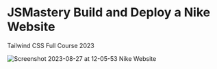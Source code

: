 # JSMastery Build and Deploy a Nike Website
Tailwind CSS Full Course 2023

![Screenshot 2023-08-27 at 12-05-53 Nike Website](https://github.com/bc464/JSM-Nike-Website/assets/82536545/15377c66-6b18-4726-92ad-aa4df31f53fe)



